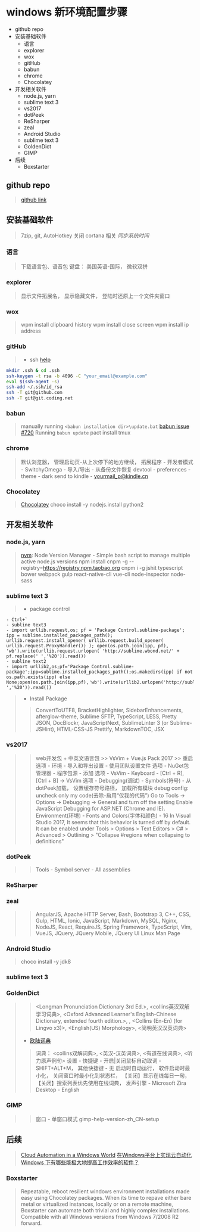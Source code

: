 # windows 新环境配置步骤

<!-- MarkdownTOC -->

- github repo
- 安装基础软件
	- 语言
	- explorer
	- wox
	- gitHub
	- babun
	- chrome
	- Chocolatey
- 开发相关软件
	- node.js, yarn
	- sublime text 3
	- vs2017
	- dotPeek
	- ReSharper
	- zeal
	- Android Studio
	- sublime text 3
	- GoldenDict
	- GIMP
- 后续
	- Boxstarter

<!-- /MarkdownTOC -->

## github repo
> [github link](https://github.com/Snger/brings-Mac-best-features-to-Windows)

## 安装基础软件
> 7zip, git, AutoHotkey
> 关闭 cortana 相关
> *同步系统时间*

### 语言
> 下载语言包、语音包
> 键盘： 美国英语-国际， 微软双拼

### explorer
> 显示文件拓展名， 显示隐藏文件， 登陆时还原上一个文件夹窗口

### wox
> wpm install clipboard history
> wpm install close screen
> wpm install ip address

### gitHub
> - ssh [help](https://help.github.com/articles/connecting-to-github-with-ssh/)
````bash
mkdir .ssh & cd .ssh
ssh-keygen -t rsa -b 4096 -C "your_email@example.com"
eval $(ssh-agent -s)
ssh-add ~/.ssh/id_rsa
ssh -T git@github.com
ssh -T git@git.coding.net
````

### babun
> manually running `<babun installation dir>\update.bat` [babun issue #720](https://github.com/babun/babun/issues/720)
> Running `babun update`
> pact install tmux

### chrome
> 默认浏览器， 管理启动页-从上次停下的地方继续， 拓展程序 - 开发者模式 - SwitchyOmega - 导入/导出 - 从备份文件恢复
> devtool - preferences - theme - dark
> send to kindle - yourmail_p@kindle.cn

### Chocolatey
> [Chocolatey](https://chocolatey.org/)
> choco install -y nodejs.install python2

## 开发相关软件
### node.js, yarn
> [nvm](https://github.com/creationix/nvm): Node Version Manager - Simple bash script to manage multiple active node.js versions
> npm install cnpm -g --registry=https://registry.npm.taobao.org
> cnpm i -g jshit typescript bower webpack gulp react-native-cli vue-cli node-inspector node-sass

### sublime text 3
> - package control
````
- Ctrl+`
- subline text3
- import urllib.request,os; pf = 'Package Control.sublime-package'; ipp = sublime.installed_packages_path(); urllib.request.install_opener( urllib.request.build_opener( urllib.request.ProxyHandler()) ); open(os.path.join(ipp, pf), 'wb').write(urllib.request.urlopen( 'http://sublime.wbond.net/' + pf.replace(' ','%20')).read())
- subline text2
- import urllib2,os;pf='Package Control.sublime-package';ipp=sublime.installed_packages_path();os.makedirs(ipp) if not os.path.exists(ipp) else None;open(os.path.join(ipp,pf),'wb').write(urllib2.urlopen('http://sublime.wbond.net/'+pf.replace(' ','%20')).read())
````
>- Install Package
>> ConvertToUTF8, BracketHighlighter, SidebarEnhancements, afterglow-theme, Sublime SFTP, TypeScript, LESS, Pretty JSON, DocBlockr, JavaScriptNext, SublimeLinter 3 (or Sublime-JSHint), HTML-CSS-JS Prettify, MarkdownTOC, JSX

### vs2017
>> web开发包 + 中英文语言包 >> VsVim + Vue.js Pack 2017 >> 重启
>> 选项 - 环境 - 导入和导出设置 - 使用团队设置文件
>> 选项 - NuGet包管理器 - 程序包源 - 添加
>> 选项 - VsVim - Keyboard - [Ctrl + R],[Ctrl + B] -> VsVim
>> 选项 - Debugging(调试) - Symbols(符号) - 从dotPeek加载， 设置缓存符号路径， 加载所有模块
>> debug config: uncheck only my code(去除-启用“仅我的代码”)
>> Go to Tools -> Options -> Debugging -> General and turn off the setting Enable JavaScript Debugging for ASP.NET (Chrome and IE).
>> Environment(环境) - Fonts and Colors(字体和颜色) - 16
>> In Visual Studio 2017, It seems that this behavior is turned off by default. It can be enabled under Tools > Options > Text Editors > C# > Advanced > Outlining > "Collapse #regions when collapsing to definitions"

### dotPeek
>> Tools - Symbol server - All assemblies

### ReSharper

### zeal
>> AngularJS, Apache HTTP Server, Bash, Bootstrap 3, C++, CSS, Gulp, HTML, Ionic, JavaScript, Markdown, MySQL, Nginx, NodeJS, React, RequireJS, Spring Framework, TypeScript, Vim, VueJS, JQuery, JQuery Mobile, JQuery UI
>> Linux Man Page

### Android Studio
> choco install -y jdk8

### sublime text 3

### GoldenDict
>> <Longman Pronunciation Dictionary 3rd Ed.>, <collins英汉双解学习词典>, <Oxford Advanced Learner's English-Chinese Dictionary, extended fourth edition.>, <Concise Oxford English Dictionary and Thesaurus>, <Collins (En-En) (for Lingvo x3)>, <English(US) Morphology>, <简明英汉汉英词典>
> - [欧陆词典](http://www.eudic.net/eudic/windows.aspx)
>> 词典： <collins双解词典>, <英汉-汉英词典>, <有道在线词典>, <听力原声例句>
>> 设置 - 快捷键 - 开启|关闭鼠标自动取词 - SHIFT+ALT+M， 其他快捷键 - 无
>> 启动时自动运行， 软件启动时最小化， 关闭窗口时最小化到状态栏， 【关闭】显示在线每日一句， 【关闭】搜索列表优先使用在线词典， 发声引擎 - Microsoft Zira Desktop - English

### GIMP
>> 窗口 - 单窗口模式
>> gimp-help-version-zh_CN-setup

## 后续
> [Cloud Automation in a Windows World](https://www.infoq.com/articles/cloud-automation-windows)
> [在Windows平台上实现云自动化](http://www.open-open.com/news/view/e66cf5)
> [Windows 下有哪些能极大地提高工作效率的软件？](https://www.zhihu.com/question/22919326)

### Boxstarter
> Repeatable, reboot resilient windows environment installations made easy using Chocolatey packages. When its time to repave either bare metal or virtualized instances, locally or on a remote machine, Boxstarter can automate both trivial and highly complex installations. Compatible with all Windows versions from Windows 7/2008 R2 forward.
